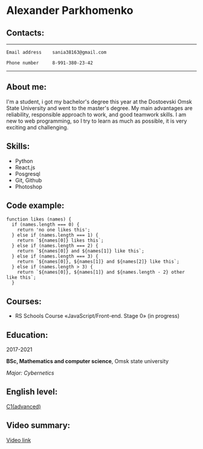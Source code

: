 Alexander Parkhomenko
=====================

Contacts:
--------

-----------------------------------------

```
Email address    sania38163@gmail.com

Phone number     8-991-380-23-42
```

-----------------------------------------

About me:
--------
I'm a student, i got my bachelor's degree this year at the Dostoevski Omsk State University and went to the master's degree. My main advantages are reliability, responsible approach to work, and good teamwork skills. I am new to web programming, so I try to learn as much as possible, it is very exciting and challenging.

Skills:
------
* Python 
* React.js 
* Posgresql
* Git, Github
* Photoshop

Code example:
----
```
function likes (names) {
  if (names.length === 0) {
    return 'no one likes this';
  } else if (names.length === 1) {
    return `${names[0]} likes this`;
  } else if (names.length === 2) {
    return `${names[0]} and ${names[1]} like this`;
  } else if (names.length === 3) {
    return `${names[0]}, ${names[1]} and ${names[2]} like this`;
  } else if (names.length > 3) {
    return `${names[0]}, ${names[1]} and ${names.length - 2} other like this`;
  }
```

Courses:
------- 

* RS Schools Course «JavaScript/Front-end. Stage 0» (in progress)

Education:
---------
2017-2021 

**BSc, Mathematics and computer science**, Omsk state university

*Major: Cybernetics*

English level:
-------------
[С1(advanced)](https://www.efset.org/cert/7hRTEP)

Video summary:
-------------
[Video link](https://www.youtube.com/watch?v=Q3C1HVboAzM)
